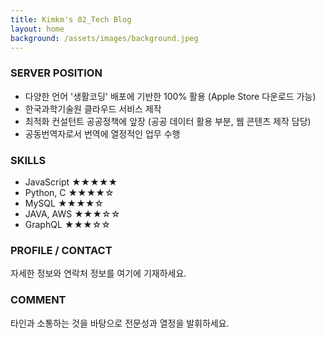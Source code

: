 ```yaml
---
title: Kimkm's 02_Tech Blog
layout: home
background: /assets/images/background.jpeg
---
```


### SERVER POSITION
- 다양한 언어 '생활코딩' 배포에 기반한 100% 활용 (Apple Store 다운로드 가능)
- 한국과학기술원 클라우드 서비스 제작
- 최적화 컨설턴트 공공정책에 앞장 (공공 데이터 활용 부분, 웹 콘텐츠 제작 담당)
- 공동번역자로서 번역에 열정적인 업무 수행

### SKILLS
- JavaScript ★★★★★
- Python, C ★★★★☆
- MySQL ★★★★☆
- JAVA, AWS ★★★☆☆
- GraphQL ★★★☆☆

### PROFILE / CONTACT
자세한 정보와 연락처 정보를 여기에 기재하세요.

### COMMENT
타인과 소통하는 것을 바탕으로 전문성과 열정을 발휘하세요.